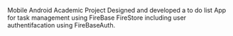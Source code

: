 Mobile Android Academic Project
Designed and developed a to do list App for task management using FireBase FireStore including user authentifacation using FireBaseAuth.
